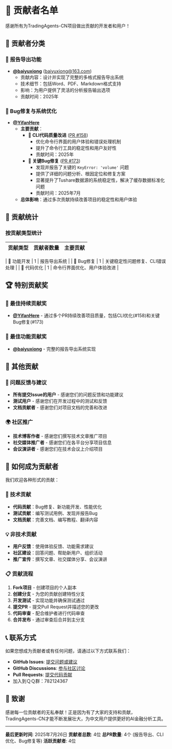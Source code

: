 # 🤝 贡献者名单

感谢所有为TradingAgents-CN项目做出贡献的开发者和用户！

## 🌟 贡献者分类



### 📄 报告导出功能

- **[@baiyuxiong](https://github.com/baiyuxiong)** (baiyuxiong@163.com)
  - 贡献内容：设计并实现了完整的多格式报告导出系统
  - 技术细节：包括Word、PDF、Markdown格式支持
  - 影响：为用户提供了灵活的分析报告输出选项
  - 贡献时间：2025年

### 🐛 Bug修复与系统优化

- **[@YifanHere](https://github.com/YifanHere)**
  - **主要贡献**：
    - 🔧 **CLI代码质量改进** ([PR #158](https://github.com/hsliuping/TradingAgents-CN/pull/158))
      - 优化命令行界面的用户体验和错误处理机制
      - 提升了命令行工具的稳定性和用户友好性
      - 贡献时间：2025年
    - 🐛 **关键Bug修复** ([PR #173](https://github.com/hsliuping/TradingAgents-CN/pull/173))
      - 发现并报告了关键的 `KeyError: 'volume'` 问题
      - 提供了详细的问题分析、根因定位和修复方案
      - 显著提升了Tushare数据源的系统稳定性，解决了缓存数据标准化问题
      - 贡献时间：2025年7月
  - **总体影响**：通过多次贡献持续改善项目的稳定性和用户体验

## 🎯 贡献统计

### 按贡献类型统计


| 贡献类型      | 贡献者数量 | 主要贡献                        |
| ------------- | ---------- | ------------------------------- |

| 📄 功能开发   | 1          | 报告导出系统                    |
| 🐛 Bug修复    | 1          | 关键稳定性问题修复、CLI错误处理 |
| 🔧 代码优化   | 1          | 命令行界面优化、用户体验改进    |

### 

## 🏆 特别贡献奖

### 🥇 最佳持续贡献奖

- **[@YifanHere](https://github.com/YifanHere)** - 通过多个PR持续改善项目质量，包括CLI优化(#158)和关键Bug修复(#173)

### 🥈 最佳功能贡献奖

- **[@baiyuxiong](https://github.com/baiyuxiong)** - 完整的报告导出系统实现



## 🌟 其他贡献

### 📝 问题反馈与建议

- **所有提交Issue的用户** - 感谢您们的问题反馈和功能建议
- **测试用户** - 感谢您们在开发过程中的测试和反馈
- **文档贡献者** - 感谢您们对项目文档的完善和改进

### 🌍 社区推广

- **技术博客作者** - 感谢您们撰写技术文章推广项目
- **社交媒体推广者** - 感谢您们在各平台分享项目信息
- **会议演讲者** - 感谢您们在技术会议上介绍项目

## 🤝 如何成为贡献者

我们欢迎各种形式的贡献：

### 🔧 技术贡献

- **代码贡献**：Bug修复、新功能开发、性能优化
- **测试贡献**：编写测试用例、发现并报告Bug
- **文档贡献**：完善文档、编写教程、翻译内容

### 💡 非技术贡献

- **用户反馈**：使用体验反馈、功能需求建议
- **社区建设**：回答问题、帮助新用户、组织活动
- **推广宣传**：撰写文章、社交媒体分享、会议演讲

### 📋 贡献流程

1. **Fork项目** - 创建项目的个人副本
2. **创建分支** - 为您的贡献创建特性分支
3. **开发测试** - 实现功能并确保测试通过
4. **提交PR** - 提交Pull Request并描述您的更改
5. **代码审查** - 配合维护者进行代码审查
6. **合并发布** - 通过审查后合并到主分支

## 📞 联系方式

如果您想成为贡献者或有任何问题，请通过以下方式联系我们：

- **GitHub Issues**: [提交问题或建议](https://github.com/hsliuping/TradingAgents-CN/issues)
- **GitHub Discussions**: [参与社区讨论](https://github.com/hsliuping/TradingAgents-CN/discussions)
- **Pull Requests**: [提交代码贡献](https://github.com/hsliuping/TradingAgents-CN/pulls)
- 加入到ＱＱ群：782124367

## 🙏 致谢

感谢每一位贡献者的无私奉献！正是因为有了大家的支持和贡献，TradingAgents-CN才能不断发展壮大，为中文用户提供更好的AI金融分析工具。

---

**最后更新时间**: 2025年7月26日
**贡献者总数**: 4位
**总PR数量**: 4个 (报告导出、CLI优化、Bug修复等)
**活跃贡献者**: 4位
